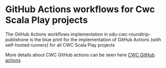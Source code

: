 # GitHub Actions workflows for Cwc Scala Play projects

The GitHub Actions workflows implementation in sdu-cwc-roundtrip-publishone is the blue print for the implementation of GitHub Actions (with self-hosted runners) for all CWC Scala Play projects

More details about CWC GitHub actions can be seen here [CWC GitHub actions](https://docs.google.com/document/d/14cMUg6eaZkBSvtpWLWgCwmikGgGHpU2U6XUKzKACyQk/edit?usp=sharing)